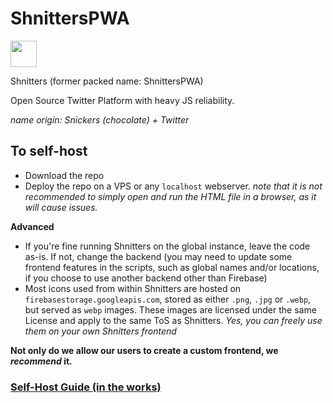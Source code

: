 # ShnittersPWA
<img src="https://ggpht.ga/icons/shnitters.jpg" style="width:42px; height:42px;">

Shnitters (former packed name: ShnittersPWA)

Open Source Twitter Platform with heavy JS reliability.

*name origin: Snickers (chocolate) + Twitter*

## To self-host
- Download the repo
- Deploy the repo on a VPS or any `localhost` webserver.
*note that it is not recommended to simply open and run the HTML file in a browser, as it will cause issues.*

**Advanced**
- If you're fine running Shnitters on the global instance, leave the code as-is. If not, change the backend (you may need to update some frontend features in the scripts, such as global names and/or locations, if you choose to use another backend other than Firebase)
- Most icons used from within Shnitters are hosted on `firebasestorage.googleapis.com`, stored as either `.png`, `.jpg` or `.webp`, but served as `webp` images. These images are licensed under the same License and apply to the same ToS as Shnitters. *Yes, you can freely use them on your own Shnitters frontend*

**Not only do we allow our users to create a custom frontend, we *recommend* it.**

### [Self-Host Guide (in the works)](https://github.com/Common-Codes/self-host-monorepo/tree/main/shnitters)
